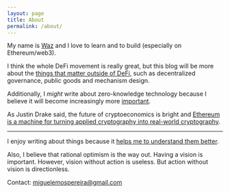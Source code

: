 ```yaml
---
layout: page
title: About
permalink: /about/
---
```


My name is [Waz](https://miguelemos.github.io/) and I love to learn and to build (especially on Ethereum/web3).

I think the whole DeFi movement is really great, but this blog will be more about the
[things that matter outside of DeFi](https://www.youtube.com/watch?v=oLsb7clrXMQ),
such as decentralized governance, public goods and mechanism design.

Additionally, I *might* write about zero-knowledge technology because I believe it will become increasingly
more [important](https://twitter.com/VitalikButerin/status/1442039126606311427).

As Justin Drake said, the future of cryptoeconomics is bright and [Ethereum is a machine for turning applied 
cryptography into real-world cryptography](https://www.reddit.com/r/ethereum/comments/o4unlp/ama_we_are_the_efs_research_team_pt_6_23_june_2021/h2ric0r/?utm_source=share&utm_medium=web2x&context=3).

---

I enjoy writing about things because it [helps me to understand them better](https://twitter.com/benjaminion_xyz/status/1368267425309933573).

Also, I believe that rational optimism is the way out. Having a vision 
is important. However, vision without action is useless. But action without vision is directionless.

Contact: [miguelemospereira@gmail.com](mailto:miguelemospereira@gmail.com)
